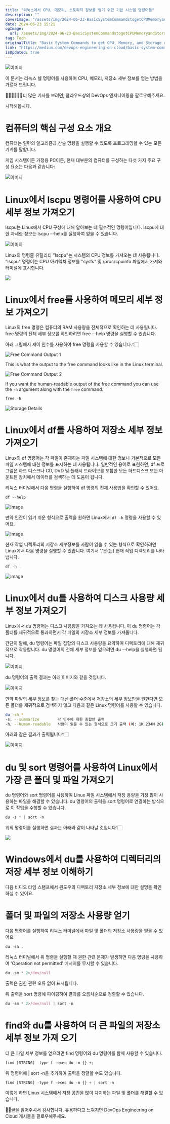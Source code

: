 ```yaml
---
title: "리눅스에서 CPU, 메모리, 스토리지 정보를 얻기 위한 기본 시스템 명령어들"
description: ""
coverImage: "/assets/img/2024-06-23-BasicSystemCommandstogetCPUMemoryandStoragedetailsinLinux_0.png"
date: 2024-06-23 15:21
ogImage: 
  url: /assets/img/2024-06-23-BasicSystemCommandstogetCPUMemoryandStoragedetailsinLinux_0.png
tag: Tech
originalTitle: "Basic System Commands to get CPU, Memory, and Storage details in Linux"
link: "https://medium.com/devops-engineering-on-cloud/basic-system-commands-to-get-cpu-memory-and-storage-details-in-linux-9ee7f2778749"
isUpdated: true
---
```






![이미지](/assets/img/2024-06-23-BasicSystemCommandstogetCPUMemoryandStoragedetailsinLinux_0.png)

이 문서는 리눅스 쉘 명령어를 사용하여 CPU, 메모리, 저장소 세부 정보를 얻는 방법을 가르쳐 드립니다.

👨🏽‍💻🧑🏻‍💻더 많은 기사를 보려면, 클라우드상의 DevOps 엔지니어링을 팔로우해주세요.

시작해봅시다.

<div class="content-ad"></div>

# 컴퓨터의 핵심 구성 요소 개요

컴퓨터는 일련의 알고리즘과 산술 명령을 실행할 수 있도록 프로그래밍할 수 있는 모든 기계를 말합니다.

게임 시스템이든 가정용 PC이든, 현재 대부분의 컴퓨터를 구성하는 다섯 가지 주요 구성 요소는 다음과 같습니다:

![이미지](/assets/img/2024-06-23-BasicSystemCommandstogetCPUMemoryandStoragedetailsinLinux_1.png)

<div class="content-ad"></div>

# Linux에서 lscpu 명령어를 사용하여 CPU 세부 정보 가져오기

lscpu는 Linux에서 CPU 구성에 대해 알아보는 데 필수적인 명령어입니다. lscpu에 대한 자세한 정보는 lscpu --help를 실행하여 얻을 수 있습니다.

![이미지](/assets/img/2024-06-23-BasicSystemCommandstogetCPUMemoryandStoragedetailsinLinux_2.png)

Linux의 명령줄 유틸리티 "lscpu"는 시스템의 CPU 정보를 가져오는 데 사용됩니다. "lscpu" 명령어는 CPU 아키텍처 정보를 "sysfs" 및 /proc/cpuinfo 파일에서 가져와 터미널에 표시합니다.

<div class="content-ad"></div>

<img src="/assets/img/2024-06-23-BasicSystemCommandstogetCPUMemoryandStoragedetailsinLinux_3.png" />

# Linux에서 free를 사용하여 메모리 세부 정보 가져오기

Linux의 free 명령은 컴퓨터의 RAM 사용량을 전체적으로 확인하는 데 사용됩니다. free 명령의 전체 세부 정보를 확인하려면 free --help 명령을 실행할 수 있습니다.

아래 그림에서 제어 인수를 사용하여 free 명령을 사용할 수 있습니다.👇🏻

<div class="content-ad"></div>


![Free Command Output 1](/assets/img/2024-06-23-BasicSystemCommandstogetCPUMemoryandStoragedetailsinLinux_4.png)

This is what the output to the free command looks like in the Linux terminal.

![Free Command Output 2](/assets/img/2024-06-23-BasicSystemCommandstogetCPUMemoryandStoragedetailsinLinux_5.png)

If you want the human-readable output of the free command you can use the `-h` argument along with the `free` command.


<div class="content-ad"></div>

```js
free -h
```

![Storage Details](/assets/img/2024-06-23-BasicSystemCommandstogetCPUMemoryandStoragedetailsinLinux_6.png)

# Linux에서 df를 사용하여 저장소 세부 정보 가져오기

Linux의 df 명령어는 각 파일이 존재하는 파일 시스템에 대한 정보나 기본적으로 모든 파일 시스템에 대한 정보를 표시하는 데 사용됩니다. 일반적인 용어로 표현하면, df 프로그램은 하드 디스크나 CD, DVD 및 플래시 드라이브를 포함한 모든 하드디스크 또는 마운트된 장치에서 데이터를 검색하는 데 도움이 됩니다.  

<div class="content-ad"></div>

리눅스 터미널에서 다음 명령을 실행하여 df 명령의 전체 사용법을 확인할 수 있어요.

```js
df --help
```

![image](/assets/img/2024-06-23-BasicSystemCommandstogetCPUMemoryandStoragedetailsinLinux_7.png)

만약 인간이 읽기 쉬운 형식으로 출력을 원하면 Linux에서 `df -h` 명령을 사용할 수 있어요.

<div class="content-ad"></div>


![image](/assets/img/2024-06-23-BasicSystemCommandstogetCPUMemoryandStoragedetailsinLinux_8.png)

현재 작업 디렉토리의 저장소 세부정보를 사람이 읽을 수 있는 형식으로 확인하려면 Linux에서 다음 명령을 실행할 수 있습니다. 여기서 '.'은(는) 현재 작업 디렉토리를 나타냅니다.

```js
df -h .
```

![image](/assets/img/2024-06-23-BasicSystemCommandstogetCPUMemoryandStoragedetailsinLinux_9.png)


<div class="content-ad"></div>

# Linux에서 du를 사용하여 디스크 사용량 세부 정보 가져오기

Linux에서 du 명령어는 디스크 사용량을 가져오는 데 사용됩니다. 이 du 명령어는 각 폴더를 재귀적으로 통과하면서 각 파일의 저장소 세부 정보를 가져옵니다.

간단히 말해, du 명령어는 파일 집합의 디스크 사용량을 요약하여 디렉토리에 대해 재귀적으로 작동합니다. du 명령어의 전체 세부 정보를 얻으려면 du --help을 실행하면 됩니다.

![이미지](/assets/img/2024-06-23-BasicSystemCommandstogetCPUMemoryandStoragedetailsinLinux_10.png)

<div class="content-ad"></div>

du 명령어의 출력 결과는 아래 이미지와 같을 것입니다.

![이미지](/assets/img/2024-06-23-BasicSystemCommandstogetCPUMemoryandStoragedetailsinLinux_11.png)

만약 파일의 세부 정보를 찾는 대신 폴더 수준에서 저장소의 세부 정보만을 원한다면 모든 폴더를 재귀적으로 검색하지 않고 다음과 같은 Linux 명령어를 사용할 수 있습니다.

```bash
du -sh *
-s, --summarize        각 인수에 대한 총합만 출력
-h, --human-readable   사람이 읽을 수 있는 형식으로 크기 출력 (예: 1K 234M 2G)
```

<div class="content-ad"></div>

아래와 같은 결과가 출력됩니다👇🏻

![이미지](/assets/img/2024-06-23-BasicSystemCommandstogetCPUMemoryandStoragedetailsinLinux_12.png)

# du 및 sort 명령어를 사용하여 Linux에서 가장 큰 폴더 및 파일 가져오기

du 명령어와 sort 명령어를 사용하여 Linux 파일 시스템에서 저장 용량을 가장 많이 사용하는 파일을 해결할 수 있습니다. du 명령어의 출력을 sort 명령어로 연결하는 방식으로 이 작업을 수행할 수 있습니다.

<div class="content-ad"></div>

```js
du -s * | sort -n
```

위의 명령어를 실행하면 결과는 아래와 같이 나타날 것입니다👇🏻

<img src="/assets/img/2024-06-23-BasicSystemCommandstogetCPUMemoryandStoragedetailsinLinux_13.png" />

# Windows에서 du를 사용하여 디렉터리의 저장 세부 정보 이해하기

<div class="content-ad"></div>

다음 비디오 타임 스탬프에서 윈도우의 디렉토리 저장소 세부 정보에 대한 설명을 확인하실 수 있어요.

# 폴더 및 파일의 저장소 사용량 얻기

다음 명령어를 실행하여 리눅스 터미널에서 파일 및 폴더의 저장소 사용량을 얻을 수 있어요

```js
du -sh .
```

<div class="content-ad"></div>

리눅스 터미널에서 위 명령을 실행할 때 권한 관련 문제가 발생하면 다음 명령을 사용하여 'Operation not permitted' 메시지를 무시할 수 있습니다.

```js
du -sm * 2>/dev/null
```

출력은 권한 관련 오류 없이 표시됩니다.

위 출력을 sort 명령에 파이핑하여 결과를 오름차순으로 정렬할 수 있습니다.

<div class="content-ad"></div>

```js
du -sm * 2>/dev/null | sort -n
```

# find와 du를 사용하여 더 큰 파일의 저장소 세부 정보 가져 오기

더 큰 파일 세부 정보를 얻으려면 find 명령어와 du 명령어를 함께 사용할 수 있습니다.

```js
find [STRING] -type f -exec du -m {} +;
```

<div class="content-ad"></div>

위 명령어에 | sort -n을 추가하여 출력을 정렬할 수도 있습니다.

```js
find [STRING] -type f -exec du -m {} + | sort -n
```

이렇게 하면 Linux 시스템에서 저장 공간을 많이 차지하는 파일 및 폴더를 해결할 수 있습니다.

🙏🏼글을 읽어주셔서 감사합니다. 유용하다고 느껴지면 DevOps Engineering on Cloud 게시물을 팔로우해주세요.